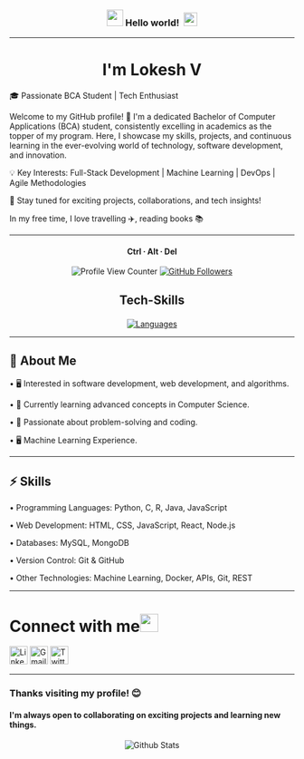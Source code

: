 ### <h3 align = "center"><img src="https://github.com/TheDudeThatCode/TheDudeThatCode/blob/master/Assets/Hi.gif" width="29px"> **Hello world!** &nbsp;<img src="https://github.com/TheDudeThatCode/TheDudeThatCode/blob/master/Assets/Earth.gif" width="24px"> </h3>

---


<h1 align="center">I'm Lokesh V</h1>

🎓 Passionate BCA Student | Tech Enthusiast

Welcome to my GitHub profile! 🚀 I'm a dedicated Bachelor of Computer Applications (BCA) student, consistently excelling in academics as the topper of my program. Here, I showcase my skills, projects, and continuous learning in the ever-evolving world of technology, software development, and innovation.

💡 Key Interests: Full-Stack Development | Machine Learning | DevOps | Agile Methodologies

📌 Stay tuned for exciting projects, collaborations, and tech insights!

In my free time, I love travelling ✈️, reading books 📚

---

<h4 align="center">Ctrl ∙ Alt ∙ Del</h4>

<p align="center">
  <img src="https://komarev.com/ghpvc/?username=Neeexxxx" alt="Profile View Counter" />
  <a href="https://github.com/Neeexxxx">
    <img src="https://img.shields.io/github/followers/Neeexxxx?label=Follow&style=social" alt="GitHub Followers" />
  </a>
</p>


## <p align="center">Tech-Skills</p>

<p align="center">
  <a href="https://skillicons.dev">
    <img src="https://skillicons.dev/icons?i=c,python,javascript,html,css,mysql,react,nodejs,express,git,github,vscode" alt="Languages" />
  </a>
</p>

---

## 🔭 About Me

•	🖥️ Interested in software development, web development, and algorithms.

•	🌱 Currently learning advanced concepts in Computer Science.

•	🤖 Passionate about problem-solving and coding.

•	🖥️ Machine Learning Experience.

---

## ⚡ Skills

•	Programming Languages: Python, C, R, Java, JavaScript

•	Web Development: HTML, CSS, JavaScript, React, Node.js

•	Databases: MySQL, MongoDB

•	Version Control: Git & GitHub

•	Other Technologies: Machine Learning, Docker, APIs, Git, REST

---

# Connect with me<img src="https://github.com/TheDudeThatCode/TheDudeThatCode/blob/master/Assets/Handshake.gif" height="32px">

[<img src="https://github.com/TheDudeThatCode/TheDudeThatCode/blob/master/Assets/Linkedin.svg" alt="Linkedin Logo" width="32">](https://linkedin.com/in/lokesh-v-13873a284) 
[<img src="https://github.com/TheDudeThatCode/TheDudeThatCode/blob/master/Assets/Gmail.svg" alt="Gmail logo" height="32">](mailto:lokeshv2403@gmail.com) 
[<img src="https://github.com/TheDudeThatCode/TheDudeThatCode/blob/master/Assets/Twitter.svg" alt="Twitter Logo" width="32">](https://x.com/me_lokesh07)

---

### Thanks visiting my profile! 😊 


#### I'm always open to collaborating on exciting projects and learning new things.


<p align="center">
        <img src="https://raw.githubusercontent.com/mayhemantt/mayhemantt/Update/svg/Bottom.svg" alt="Github Stats" />
</p>




